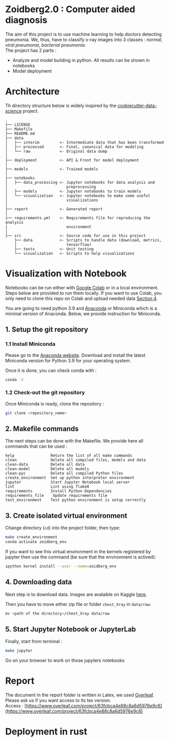 # Zoidberg2.0 : Computer aided diagnosis

The aim of this project is to use machine learning to help doctors detecting pneumonia. We, thus, have to classify x-ray images into 3 classes : *normal*, *viral pneumonia*, *bacterial pneumonia*.  
The project has 2 parts :
- Analyze and model building in python. All results can be shown in notebooks
- Model deployment

# Architecture

Th directory structure below is widely inspired by the [cookiecutter-data-science](https://github.com/drivendata/cookiecutter-data-science) project.

```
.
├── LICENSE
├── Makefile
├── README.md
├── data
│   ├── interim         <- Intermediate data that has been transformed
│   ├── processed       <- Final, canonical data for modeling
│   └── raw             <- Original data dump
│
├── deployment          <- API & Front for model deployment
│
├── models              <- Trained models
│
├── notebooks
│   ├── data_processing <- Jupyter notebooks for data analysis and
│                          preprocessing
│   ├── models          <- Jupyter notebooks to train models
│   └── visualization   <- Jupyter notebooks to make some useful
│                          visualizations
│
├── report              <- Generated report
│
├── requirements.yml    <- Requirements file for reproducing the analysis
│                          environment
│
├── src                 <- Source code for use in this project
    ├── data            <- Scripts to handle data (download, metrics,
    │                      tensorflow)
    ├── tests           <- Unit testing
    └── visualization   <- Scripts to help visualizations
```

# Visualization with Notebook

Notebooks can be run either with [Google Colab](https://colab.research.google.com/) or in a local environment. Steps below are provided to run them locally. If you want to use Colab, you only need to clone this repo on Colab and upload needed data [Section 4](#31-downloading-data).


You are going to need python 3.9 and [Anaconda](https://www.anaconda.com/) or Miniconda which is a minimal version of Anaconda. Below, we provide instruction for Miniconda.

## 1. Setup the git repository


### 1.1 Install Miniconda

Please go to the [Anaconda website](https://docs.conda.io/en/latest/miniconda.html). Download and install the latest Miniconda version for Python 3.9 for your operating system.  

Once it is done, you can check conda with :
```bash
conda -V
```


### 1.2 Check-out the git repository

Once Miniconda is ready, clone the repository :

```bash
git clone <repository_name>
```


## 2. Makefile commands

The next steps can be done with the Makefile. We provide here all commands that can be used : 
```
help                Return the list of all make commands
clean               Delete all compiled files, models and data 
clean-data          Delete all data 
clean-model         Delete all models 
clean-pyc           Delete all compiled Python files 
create_environment  Set up python interpreter environment 
jupyter             Start Jupyter Notebook local server 
lint                Lint using flake8 
requirements        Install Python Dependencies 
requirements_file    Update requirements file 
test_environment    Test python environment is setup correctly 
```

## 3. Create isolated virtual environment

Change directory (`cd`) into the project folder, then type:

```bash
make create_environment
conda activate zoidberg_env
```

If you want to see this virtual environment in the kernels registered by jupyter then use the command (be sure that the environment is actived):
```bash
ipython kernel install --user --name=zoidberg_env
```
## 4. Downloading data

Next step is to download data. Images are avalaible on Kaggle [here](https://www.kaggle.com/datasets/paultimothymooney/chest-xray-pneumonia).

Then you have to move either zip file or folder `chest_Xray` in `data/raw`:
```bash
mv <path of the directory>/chest_Xray data/raw
```

## 5. Start Jupyter Notebook or JupyterLab

Finally, start from terminal :
```bash
make jupyter
```

Go on your browser to work on those jupyters notebooks

# Report 

The document in the report folder is written in Latex, we used [Overleaf](https://www.overleaf.com/). Please ask us if you want access to its tex version.  
Access : [https://www.overleaf.com/project/63fcbca4e88c8a6d5976e9c6](https://www.overleaf.com/project/63fcbca4e88c8a6d5976e9c6)

# Deployment in rust